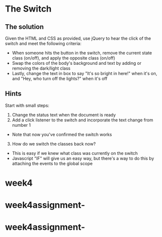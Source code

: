 # The Switch

## The solution

Given the HTML and CSS as provided, use jQuery to hear the click of the switch and meet the following criteria:

- When someone hits the button in the switch, remove the current state class (on/off), and apply the opposite class (on/off)
- Swap the colors of the body's background and text by adding or removing the dark/light class
- Lastly, change the text in box to say "It's so bright in here!" when it's on, and "Hey, who turn off the lights?" when it's off

## Hints

Start with small steps:

1. Change the status text when the document is ready
2. Add a click listener to the switch and incorporate the text change from number 1
  - Note that now you've confirmed the switch works
3. How do we switch the classes back now?
  - This is easy if we knew what class was currently on the switch
  - Javascript "IF" will give us an easy way, but there's a way to do this by attaching the events to the global scope
# week4
# week4assignment-
# week4assignment-
